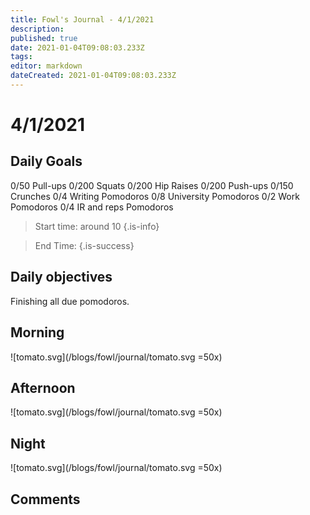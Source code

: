 ```yaml
---
title: Fowl's Journal - 4/1/2021
description: 
published: true
date: 2021-01-04T09:08:03.233Z
tags: 
editor: markdown
dateCreated: 2021-01-04T09:08:03.233Z
---
```


# 4/1/2021

## Daily Goals 
0/50 Pull-ups
0/200 Squats
0/200 Hip Raises 
0/200 Push-ups
0/150 Crunches 
0/4 Writing Pomodoros
0/8 University Pomodoros
0/2 Work Pomodoros
0/4 IR and reps Pomodoros

> Start time: around 10 
{.is-info}

> End Time: 
{.is-success}


## Daily objectives
Finishing all due pomodoros. 

## Morning
![tomato.svg](/blogs/fowl/journal/tomato.svg =50x)


## Afternoon
![tomato.svg](/blogs/fowl/journal/tomato.svg =50x)


## Night
![tomato.svg](/blogs/fowl/journal/tomato.svg =50x)




## Comments







